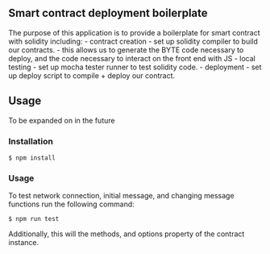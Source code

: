 ## Smart contract deployment boilerplate

The purpose of this application is to provide a boilerplate for smart contract with solidity including:
	- contract creation - set up solidity compiler to build our contracts.
		- this allows us to generate the BYTE code necessary to deploy, and the code necessary to interact on the front end with JS
	- local testing - set up mocha tester runner to test solidity code.
	- deployment - set up deploy script to compile + deploy our contract.

## Usage

To be expanded on in the future

### Installation

```
$ npm install
```

### Usage

To test network connection, initial message, and changing message functions run the following command:

```
$ npm run test
```

Additionally, this will the methods, and options property of the contract instance.